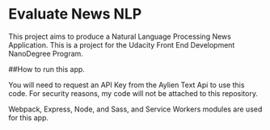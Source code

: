 # Evaluate News NLP

This project aims to produce a Natural Language Processing News Application. This is a project for the Udacity Front End Development NanoDegree Program.

##How to run this app.

You will need to request an API Key from the Aylien Text Api to use this code. For security reasons, my code will not be attached to this repository.

Webpack, Express, Node, and Sass, and Service Workers modules are used for this app.
